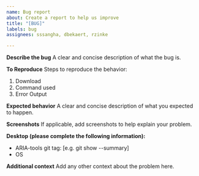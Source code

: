 ```yaml
---
name: Bug report
about: Create a report to help us improve
title: "[BUG]"
labels: bug
assignees: sssangha, dbekaert, rzinke

---
```


**Describe the bug**
A clear and concise description of what the bug is.

**To Reproduce**
Steps to reproduce the behavior:
1. Download 
2. Command used
3. Error Output

**Expected behavior**
A clear and concise description of what you expected to happen.

**Screenshots**
If applicable, add screenshots to help explain your problem.

**Desktop (please complete the following information):**
 - ARIA-tools git tag: [e.g. git show --summary]
 - OS

**Additional context**
Add any other context about the problem here.
